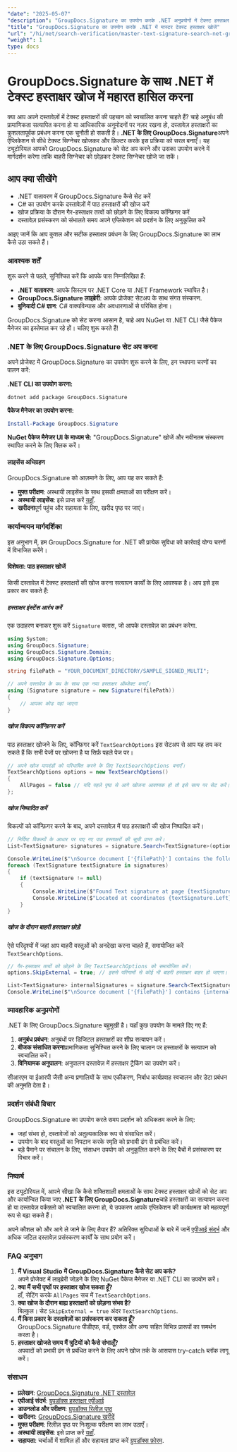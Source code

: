 ```yaml
---
"date": "2025-05-07"
"description": "GroupDocs.Signature का उपयोग करके .NET अनुप्रयोगों में टेक्स्ट हस्ताक्षर खोजों को स्वचालित करने का तरीका जानें, कुशल दस्तावेज़ प्रबंधन और सत्यापन सुनिश्चित करें।"
"title": "GroupDocs.Signature का उपयोग करके .NET में मास्टर टेक्स्ट हस्ताक्षर खोजें"
"url": "/hi/net/search-verification/master-text-signature-search-net-groupdocs/"
"weight": 1
type: docs
---
```

# GroupDocs.Signature के साथ .NET में टेक्स्ट हस्ताक्षर खोज में महारत हासिल करना

क्या आप अपने दस्तावेज़ों में टेक्स्ट हस्ताक्षरों की पहचान को स्वचालित करना चाहते हैं? चाहे अनुबंध की प्रामाणिकता सत्यापित करना हो या आधिकारिक अनुमोदनों पर नज़र रखना हो, दस्तावेज़ हस्ताक्षरों का कुशलतापूर्वक प्रबंधन करना एक चुनौती हो सकती है। **.NET के लिए GroupDocs.Signature**अपने ऐप्लिकेशन से सीधे टेक्स्ट सिग्नेचर खोजकर और फ़िल्टर करके इस प्रक्रिया को सरल बनाएँ। यह ट्यूटोरियल आपको GroupDocs.Signature को सेट अप करने और उसका उपयोग करने में मार्गदर्शन करेगा ताकि बाहरी सिग्नेचर को छोड़कर टेक्स्ट सिग्नेचर खोजे जा सकें।

## आप क्या सीखेंगे
- .NET वातावरण में GroupDocs.Signature कैसे सेट करें
- C# का उपयोग करके दस्तावेज़ों में पाठ हस्ताक्षरों की खोज करें
- खोज प्रक्रिया के दौरान गैर-हस्ताक्षर तत्वों को छोड़ने के लिए विकल्प कॉन्फ़िगर करें
- दस्तावेज़ प्रसंस्करण को संभालते समय अपने एप्लिकेशन को प्रदर्शन के लिए अनुकूलित करें

आइए जानें कि आप कुशल और सटीक हस्ताक्षर प्रबंधन के लिए GroupDocs.Signature का लाभ कैसे उठा सकते हैं।

### आवश्यक शर्तें
शुरू करने से पहले, सुनिश्चित करें कि आपके पास निम्नलिखित हैं:
- **.NET वातावरण**: आपके सिस्टम पर .NET Core या .NET Framework स्थापित है।
- **GroupDocs.Signature लाइब्रेरी**: आपके प्रोजेक्ट सेटअप के साथ संगत संस्करण.
- **बुनियादी C# ज्ञान**: C# वाक्यविन्यास और अवधारणाओं से परिचित होना।

GroupDocs.Signature को सेट करना आसान है, चाहे आप NuGet या .NET CLI जैसे पैकेज मैनेजर का इस्तेमाल कर रहे हों। चलिए शुरू करते हैं!

### .NET के लिए GroupDocs.Signature सेट अप करना
अपने प्रोजेक्ट में GroupDocs.Signature का उपयोग शुरू करने के लिए, इन स्थापना चरणों का पालन करें:

**.NET CLI का उपयोग करना:**

```shell
dotnet add package GroupDocs.Signature
```

**पैकेज मैनेजर का उपयोग करना:**

```powershell
Install-Package GroupDocs.Signature
```

**NuGet पैकेज मैनेजर UI के माध्यम से:**
"GroupDocs.Signature" खोजें और नवीनतम संस्करण स्थापित करने के लिए क्लिक करें।

#### लाइसेंस अधिग्रहण
GroupDocs.Signature को आज़माने के लिए, आप यह कर सकते हैं:
- **मुफ्त परीक्षण**: अस्थायी लाइसेंस के साथ इसकी क्षमताओं का परीक्षण करें।
- **अस्थायी लाइसेंस**: इसे प्राप्त करें [यहाँ](https://purchase.groupdocs.com/temporary-license/).
- **खरीदना**पूर्ण पहुंच और सहायता के लिए, खरीद पृष्ठ पर जाएं।

### कार्यान्वयन मार्गदर्शिका
इस अनुभाग में, हम GroupDocs.Signature for .NET की प्रत्येक सुविधा को कार्रवाई योग्य चरणों में विभाजित करेंगे। 

#### विशेषता: पाठ हस्ताक्षर खोजें
किसी दस्तावेज़ में टेक्स्ट हस्ताक्षरों की खोज करना सत्यापन कार्यों के लिए आवश्यक है। आप इसे इस प्रकार कर सकते हैं:

##### हस्ताक्षर इंस्टेंस आरंभ करें
एक उदाहरण बनाकर शुरू करें `Signature` क्लास, जो आपके दस्तावेज़ का प्रबंधन करेगा.

```csharp
using System;
using GroupDocs.Signature;
using GroupDocs.Signature.Domain;
using GroupDocs.Signature.Options;

string filePath = "YOUR_DOCUMENT_DIRECTORY/SAMPLE_SIGNED_MULTI";

// अपने दस्तावेज़ के पथ के साथ एक नया हस्ताक्षर ऑब्जेक्ट बनाएँ।
using (Signature signature = new Signature(filePath))
{
    // आपका कोड यहां जाएगा
}
```

##### खोज विकल्प कॉन्फ़िगर करें
पाठ हस्ताक्षर खोजने के लिए, कॉन्फ़िगर करें `TextSearchOptions` इस सेटअप से आप यह तय कर सकते हैं कि सभी पेजों पर खोजना है या सिर्फ़ पहले पेज पर।

```csharp
// अपने खोज मापदंडों को परिभाषित करने के लिए TextSearchOptions बनाएँ।
TextSearchOptions options = new TextSearchOptions()
{
    AllPages = false // यदि पहले पृष्ठ से आगे खोजना आवश्यक हो तो इसे सत्य पर सेट करें।
};
```

##### खोज निष्पादित करें
विकल्पों को कॉन्फ़िगर करने के बाद, अपने दस्तावेज़ में पाठ हस्ताक्षरों की खोज निष्पादित करें।

```csharp
// निर्दिष्ट विकल्पों के आधार पर पाए गए पाठ हस्ताक्षरों की सूची प्राप्त करें।
List<TextSignature> signatures = signature.Search<TextSignature>(options);

Console.WriteLine($"\nSource document ['{filePath}'] contains the following signatures.");
foreach (TextSignature textSignature in signatures)
{
    if (textSignature != null)
    {
        Console.WriteLine($"Found Text signature at page {textSignature.PageNumber}, with type [{textSignature.SignatureImplementation}] and text '{textSignature.Text}'.");
        Console.WriteLine($"Located at coordinates {textSignature.Left}-{textSignature.Top}. Size is {textSignature.Width}x{textSignature.Height}.");
    }
}
```

##### खोज के दौरान बाहरी हस्ताक्षर छोड़ें
ऐसे परिदृश्यों में जहां आप बाहरी वस्तुओं को अनदेखा करना चाहते हैं, समायोजित करें `TextSearchOptions`.

```csharp
// गैर-हस्ताक्षर तत्वों को छोड़ने के लिए TextSearchOptions को समायोजित करें।
options.SkipExternal = true; // इससे परिणामों से कोई भी बाहरी हस्ताक्षर बाहर हो जाएगा।

List<TextSignature> internalSignatures = signature.Search<TextSignature>(options);
Console.WriteLine($"\nSource document ['{filePath}'] contains {internalSignatures.Count} non-external signatures.");
```

### व्यावहारिक अनुप्रयोगों
.NET के लिए GroupDocs.Signature बहुमुखी है। यहाँ कुछ उपयोग के मामले दिए गए हैं:
1. **अनुबंध प्रबंधन**: अनुबंधों पर डिजिटल हस्ताक्षरों का शीघ्र सत्यापन करें।
2. **बीजक संसाधित करना**प्रामाणिकता सुनिश्चित करने के लिए चालान पर हस्ताक्षरों के सत्यापन को स्वचालित करें।
3. **विनियामक अनुपालन**: अनुपालन दस्तावेज़ में हस्ताक्षर ट्रैकिंग का उपयोग करें।

सीआरएम या ईआरपी जैसी अन्य प्रणालियों के साथ एकीकरण, निर्बाध कार्यप्रवाह स्वचालन और डेटा प्रबंधन की अनुमति देता है।

### प्रदर्शन संबंधी विचार
GroupDocs.Signature का उपयोग करते समय प्रदर्शन को अधिकतम करने के लिए:
- जहां संभव हो, दस्तावेजों को अतुल्यकालिक रूप से संसाधित करें।
- उपयोग के बाद वस्तुओं का निपटान करके स्मृति को प्रभावी ढंग से प्रबंधित करें।
- बड़े पैमाने पर संचालन के लिए, संसाधन उपयोग को अनुकूलित करने के लिए बैचों में प्रसंस्करण पर विचार करें।

### निष्कर्ष
इस ट्यूटोरियल में, आपने सीखा कि कैसे शक्तिशाली क्षमताओं के साथ टेक्स्ट हस्ताक्षर खोजों को सेट अप और कार्यान्वित किया जाए **.NET के लिए GroupDocs.Signature**चाहे हस्ताक्षरों का सत्यापन करना हो या दस्तावेज़ वर्कफ़्लो को स्वचालित करना हो, ये उपकरण आपके एप्लिकेशन की कार्यक्षमता को महत्वपूर्ण रूप से बढ़ा सकते हैं।

अपने कौशल को और आगे ले जाने के लिए तैयार हैं? अतिरिक्त सुविधाओं के बारे में जानें [एपीआई संदर्भ](https://reference.groupdocs.com/signature/net/) और अधिक जटिल दस्तावेज़ प्रसंस्करण कार्यों के साथ प्रयोग करें।

### FAQ अनुभाग
1. **मैं Visual Studio में GroupDocs.Signature कैसे सेट अप करूं?**  
   अपने प्रोजेक्ट में लाइब्रेरी जोड़ने के लिए NuGet पैकेज मैनेजर या .NET CLI का उपयोग करें।
2. **क्या मैं सभी पृष्ठों पर हस्ताक्षर खोज सकता हूँ?**  
   हाँ, सेटिंग करके `AllPages` सच में `TextSearchOptions`.
3. **क्या खोज के दौरान बाह्य हस्ताक्षरों को छोड़ना संभव है?**  
   बिल्कुल। सेट `SkipExternal = true` अंदर `TextSearchOptions`.
4. **मैं किस प्रकार के दस्तावेज़ों का प्रसंस्करण कर सकता हूँ?**  
   GroupDocs.Signature पीडीएफ, वर्ड, एक्सेल और अन्य सहित विभिन्न प्रारूपों का समर्थन करता है।
5. **हस्ताक्षर खोजते समय मैं त्रुटियों को कैसे संभालूँ?**  
   अपवादों को प्रभावी ढंग से प्रबंधित करने के लिए अपने खोज तर्क के आसपास try-catch ब्लॉक लागू करें।

### संसाधन
- **प्रलेखन**: [GroupDocs.Signature .NET दस्तावेज़](https://docs.groupdocs.com/signature/net/)
- **एपीआई संदर्भ**: [ग्रुपडॉक्स हस्ताक्षर एपीआई](https://reference.groupdocs.com/signature/net/)
- **डाउनलोड और परीक्षण**: [ग्रुपडॉक्स रिलीज़ पृष्ठ](https://releases.groupdocs.com/signature/net/)
- **खरीदना**: [GroupDocs.Signature खरीदें](https://purchase.groupdocs.com/buy)
- **मुफ्त परीक्षण**: रिलीज़ पृष्ठ पर निःशुल्क परीक्षण का लाभ उठाएँ।
- **अस्थायी लाइसेंस**: इसे प्राप्त करें [यहाँ](https://purchase.groupdocs.com/temporary-license/).
- **सहायता**: चर्चाओं में शामिल हों और सहायता प्राप्त करें [ग्रुपडॉक्स फ़ोरम](https://forum.groupdocs.com/c/signature/).
